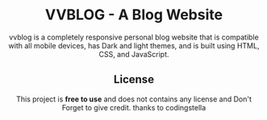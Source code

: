 <div align="center">

# VVBLOG - A Blog Website

vvblog is a completely responsive personal blog website that is compatible with all mobile devices, has Dark and light themes, and is built using HTML, CSS, and JavaScript.

## License

This project is **free to use** and does not contains any license and Don't Forget to give credit.
thanks to codingstella
